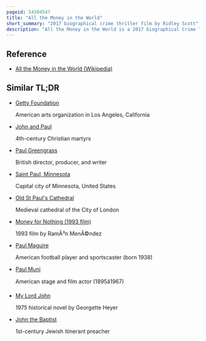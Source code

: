 ```yaml
---
pageid: 54304547
title: "All the Money in the World"
short_summary: "2017 biographical crime thriller film by Ridley Scott"
description: "All the Money in the World is a 2017 biographical Crime Thriller starring ridley Scott and written by David Scarpa. Based on John Pearson's Book painfully rich the outrageous Fortunes and Misfortunes of the Heirs of J a. Paul Getty, it depicts the events surrounding the 1973 kidnapping of John Paul Getty III and the refusal of his grandfather, the multi-billionaire oil tycoon J. Paul Getty, to cooperate with the kidnappers' extortion demands. The film stars Michelle Williams as Gail Harris Getty, John Paul Getty III's mother, Christopher Plummer as Getty, and Mark Wahlberg as Fletcher Chace, an adviser of the Getty family."
---
```


## Reference

- [All the Money in the World (Wikipedia)](https://en.wikipedia.org/?curid=54304547)

## Similar TL;DR

- [Getty Foundation](/tldr/en/getty-foundation)

  American arts organization in Los Angeles, California

- [John and Paul](/tldr/en/john-and-paul)

  4th-century Christian martyrs

- [Paul Greengrass](/tldr/en/paul-greengrass)

  British director, producer, and writer

- [Saint Paul, Minnesota](/tldr/en/saint-paul-minnesota)

  Capital city of Minnesota, United States

- [Old St Paul's Cathedral](/tldr/en/old-st-pauls-cathedral)

  Medieval cathedral of the City of London

- [Money for Nothing (1993 film)](/tldr/en/money-for-nothing-1993-film)

  1993 film by RamÃ³n MenÃ©ndez

- [Paul Maguire](/tldr/en/paul-maguire)

  American football player and sportscaster (born 1938)

- [Paul Muni](/tldr/en/paul-muni)

  American stage and film actor (1895â1967)

- [My Lord John](/tldr/en/my-lord-john)

  1975 historical novel by Georgette Heyer

- [John the Baptist](/tldr/en/john-the-baptist)

  1st-century Jewish itinerant preacher
